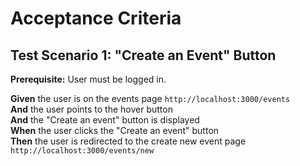 # Acceptance Criteria

## Test Scenario 1: "Create an Event" Button

**Prerequisite:** User must be logged in.  

**Given** the user is on the events page `http://localhost:3000/events`  
**And** the user points to the hover button  
**And** the "Create an event" button is displayed  
**When** the user clicks the "Create an event" button  
**Then** the user is redirected to the create new event page `http://localhost:3000/events/new` 